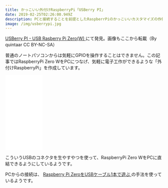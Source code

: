 ```yaml
---
title: かっこいい外付けRaspberryPi「USBerry PI」
date: 2019-02-25T02:26:00.949Z
description: PCと接続することを前提としたRaspberrPiのかっこいいカスタマイズの作例を紹介します。
image: /img/usberrypi.jpg
---
```

[USBerry PI - USB Rasberry Pi Zero(W)
](https://www.instructables.com/id/USBerry-PI-USB-Rasberry-Pi-ZeroW/)にて発見。画像もここから転載（By quintaar CC BY-NC-SA）

普通のノートパソコンからは気軽にGPIOを操作することはできません。この記事ではRaspberryPi Zero WをPCにつなげ、気軽に電子工作ができるような「外付けRaspberryPi」を作成しています。

<iframe style="width:120px;height:240px;" marginwidth="0" marginheight="0" scrolling="no" frameborder="0" src="//rcm-fe.amazon-adsystem.com/e/cm?lt1=_blank&bc1=000000&IS2=1&bg1=FFFFFF&fc1=000000&lc1=0000FF&t=inajob-22&language=ja_JP&o=9&p=8&l=as4&m=amazon&f=ifr&ref=as_ss_li_til&asins=B07MBZJTPV&linkId=fea7ccd7ac3f788d962190f7d9f18230"></iframe>

こういうUSBのコネクタを生やすやつを使って、RaspberryPi Zero WをPCに直結できるようにしているようです。

PCからの接続は、 [Raspberry Pi ZeroをUSBケーブル1本で遊ぶ
](https://www.raspi.jp/2016/07/pizero-usb-otg/)の手法を使っているようです。
